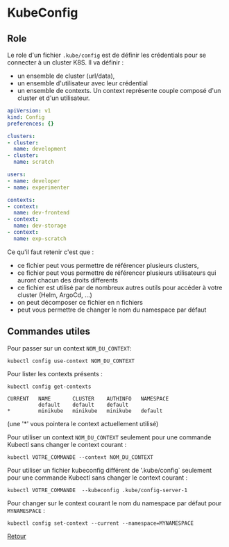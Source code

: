 # KubeConfig
## Role 
Le role d'un fichier `.kube/config` est de définir les crédentials pour se connecter à un cluster K8S.
Il va définir :
- un ensemble de cluster (url/data),
- un ensemble d'utilisateur avec leur crédential 
- un ensemble de contexts.
Un context représente couple composé d'un cluster et d'un utilisateur.

```yaml
apiVersion: v1
kind: Config
preferences: {}

clusters:
- cluster:
  name: development
- cluster:
  name: scratch

users:
- name: developer
- name: experimenter

contexts:
- context:
  name: dev-frontend
- context:
  name: dev-storage
- context:
  name: exp-scratch
```

Ce qu'il faut retenir c'est que :
- ce fichier peut vous permettre de référencer plusieurs clusters,
- ce fichier peut vous permettre de référencer plusieurs utilisateurs qui auront chacun des droits differents
- ce fichier est utilisé par de nombreux autres outils pour accéder à votre cluster (Helm, ArgoCd, ...)
- on peut décomposer ce fichier en n fichiers 
- peut vous permettre de changer le nom du namespace par défaut 

## Commandes utiles

Pour passer sur un context `NOM_DU_CONTEXT`:
```
kubectl config use-context NOM_DU_CONTEXT
```
Pour lister les contexts présents :
```
kubectl config get-contexts

CURRENT   NAME       CLUSTER    AUTHINFO   NAMESPACE
          default    default    default    
*         minikube   minikube   minikube   default
```
(une '*' vous pointera le context actuellement utilisé)

Pour utiliser un context `NOM_DU_CONTEXT` seulement pour une commande Kubectl sans changer le context courant :
```
kubectl VOTRE_COMMANDE --context NOM_DU_CONTEXT
```

Pour utiliser un fichier kubeconfig différent de '.kube/config` seulement pour une commande Kubectl sans changer le context courant :
```
kubectl VOTRE_COMMANDE  --kubeconfig .kube/config-server-1
```

Pour changer sur le context courant le nom du namespace par défaut pour `MYNAMESPACE` :
```
kubectl config set-context --current --namespace=MYNAMESPACE
```


[Retour](https://obeyler.github.io/Formation-K8S/)
